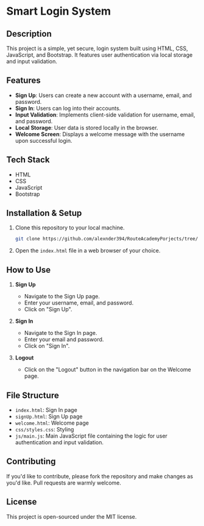 # Smart Login System

## Description

This project is a simple, yet secure, login system built using HTML, CSS, JavaScript, and Bootstrap. It features user authentication via local storage and input validation.

## Features

- **Sign Up**: Users can create a new account with a username, email, and password.
- **Sign In**: Users can log into their accounts.
- **Input Validation**: Implements client-side validation for username, email, and password.
- **Local Storage**: User data is stored locally in the browser.
- **Welcome Screen**: Displays a welcome message with the username upon successful login.

## Tech Stack

- HTML
- CSS
- JavaScript
- Bootstrap

## Installation & Setup

1. Clone this repository to your local machine.
    ```bash
    git clone https://github.com/alexnder394/RouteAcademyPorjects/tree/main/registrationForm
    ```
2. Open the `index.html` file in a web browser of your choice.

## How to Use

1. **Sign Up**
    - Navigate to the Sign Up page.
    - Enter your username, email, and password.
    - Click on "Sign Up".

2. **Sign In**
    - Navigate to the Sign In page.
    - Enter your email and password.
    - Click on "Sign In".

3. **Logout**
    - Click on the "Logout" button in the navigation bar on the Welcome page.

## File Structure

- `index.html`: Sign In page
- `signUp.html`: Sign Up page
- `welcome.html`: Welcome page
- `css/styles.css`: Styling
- `js/main.js`: Main JavaScript file containing the logic for user authentication and input validation.

## Contributing

If you'd like to contribute, please fork the repository and make changes as you'd like. Pull requests are warmly welcome.

## License

This project is open-sourced under the MIT license.
